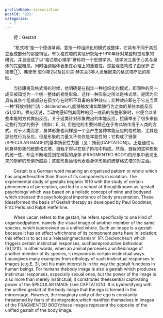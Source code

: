 ```yaml
---
profileName: dissociation
postId: '221'
categories:
  - 7
---
```

‌‌‌‌　　德：Gestalt


‌‌‌‌　　“格式塔”是一个德语单词，意指一种组织化的模式或整体，它具有不同于其孤立组成部分的那些特征。有关格式塔的实验研究始于1910年针对某些知觉现象的研究，并且促成了以“格式塔心理学”著称的一个思想学派，该学派立基于心灵与身体的完型概念，同时强调躯体表象在心理上的重要性。这些理念构成了由保罗·古德曼①、弗里茨·皮尔斯2以及拉尔夫·赫夫兰3等人发展起来的格式塔疗法的基础。

‌‌‌‌　　当拉康提及格式塔的时候，他明确是在指涉一种组织化的模式，即同种的另一成员被知觉为一个统一整体的视觉形象。这样一种形象之所以是格式塔，是因为它具有其各个组成部分在孤立存在时所不具备的某种效应；此种效应即在于它充当着一种“释放机制”(法：déclencheur),能够触发诸如繁殖行为之类的某些本能反应 (S1,121f)。换句话说，当动物感知到其同种的另一成员的统整形象时，它便会以某些本能的方式做出反应。关于这类针对形象做出的本能反应，拉康举出了很多来自动物行为学的例子（例如：E, 3), 但是他的主要兴趣还在于格式塔作用于人类的方式。对于人类而言，身体形象也同样是一个会产生各种本能反应的格式塔，尤其是那些性行为反应，但是形象的力量又不仅仅是本能性的；它构成了镜像 (SPECULAR IMAGE)的基本捕获性力量（见：捕获[CAPTATION])。正是通过认同身体形象的统整格式塔，自我才得以在镜子阶段中构成。然而，自我的这种想象的统一性，却会不断地受到在碎裂的身体 (FRAGMENTED BODY)的形象中表现出来的崩解的恐惧所威胁；这些形象恰恰代表着身体形象的统整格式塔的对立面。


‌‌‌‌　　Gestalt is a German word meaning an organised pattern or whole which has propertiesother than those of its components in isolation. The experimental study of gestalts beganin 1910 with the study of certain phenomena of perception, and led to a school of thoughtknown as 'gestalt psychology'which was based on a holistic concept of mind and bodyand which stressed the psychological importance of body presentation. These ideasformed the basis of Gestalt therapy as developed by Paul Goodman, Fritz Perls and Ralph Hefferline.

‌‌‌‌　　When Lacan refers to the gestalt, he refers specifically to one kind of organisedpattern, namely the visual image of another member of the same species, which isperceived as a unified whole. Such an image is a gestalt because it has an effect whichnone of its component parts have in isolation; this effect is to act as a 'releasingmechanism' (Fr. Declencheur) which triggers certain instinctual responses, suchasreproductive behaviour (S1,121f). In other words, when an animal perceives a unifiedimage of another member of its species, it responds in certain instinctual ways. Lacangives many examples from ethology of such instinctual responses to images (e.g.E, 3), but his main interest is in the way the gestalt functions in human beings. For humans thebody image is also a gestalt which produces instinctual responses, especially sexual ones, but the power of the image is also more than merely instinctual; it constitutes theessential captivating power of the SPECULAR IMAGE (see CAPTATION). It is byidentifying with the unified gestalt of the body image that the ego is formed in the mirrorstage. However, the imaginary unity of the ego is constantly threatened by fears of disintegration,which manifest themselves in images of the FRAGMENTED BODY;these images represent the opposite of the unified gestalt of the body image.

